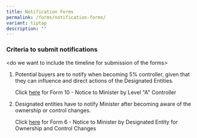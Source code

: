 ```yaml
---
title: Notification Forms
permalink: /forms/notification-forms/
variant: tiptap
description: ""
---
```

<h3>Criteria to submit notifications</h3>
<p>&lt;do we want to include the timeline for submission of the forms&gt;</p>
<ol data-tight="true" class="tight">
<li>
<p>Potential buyers are to notify when becoming 5% controller, given that
they can influence and direct actions of the Designated Entities.</p>
<p>Click <a href="/files/Notifications/10__Notice_to_Minister_by_Level_A_Controller_v2__ddd___wl_.pdf" rel="noopener noreferrer nofollow" target="_blank">here</a> for
Form 10 - Notice to Minister by Level "A" Controller</p>
<p></p>
</li>
<li>
<p>Designated entities have to notify Minister after becoming aware of the
ownership or control changes.</p>
<p></p>
<p>Click <a href="/files/Notifications/6__Notice_to_Minister_by_Designated_Entity_for_OC_changes_v1__jh_.pdf" rel="noopener noreferrer nofollow" target="_blank">here</a> for
Form 6 - Notice to Minister by Designated Entity for Ownership and Control
Changes</p>
<p></p>
</li>
</ol>
<p></p>
<p></p>